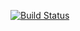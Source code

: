 [![Build Status](https://travis-ci.org/bilalwahla/microservices.svg?branch=master)](https://travis-ci.org/bilalwahla/microservices)
